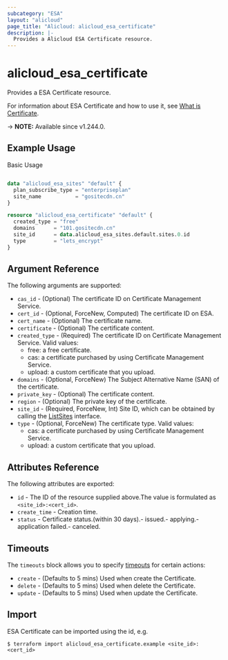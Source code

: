```yaml
---
subcategory: "ESA"
layout: "alicloud"
page_title: "Alicloud: alicloud_esa_certificate"
description: |-
  Provides a Alicloud ESA Certificate resource.
---
```


# alicloud_esa_certificate

Provides a ESA Certificate resource.



For information about ESA Certificate and how to use it, see [What is Certificate](https://next.api.alibabacloud.com/document/ESA/2024-09-10/SetCertificate).

-> **NOTE:** Available since v1.244.0.

## Example Usage

Basic Usage

```terraform

data "alicloud_esa_sites" "default" {
  plan_subscribe_type = "enterpriseplan"
  site_name           = "gositecdn.cn"
}

resource "alicloud_esa_certificate" "default" {
  created_type = "free"
  domains      = "101.gositecdn.cn"
  site_id      = data.alicloud_esa_sites.default.sites.0.id
  type         = "lets_encrypt"
}
```

## Argument Reference

The following arguments are supported:
* `cas_id` - (Optional) The certificate ID on Certificate Management Service.
* `cert_id` - (Optional, ForceNew, Computed) The certificate ID on ESA.
* `cert_name` - (Optional) The certificate name.
* `certificate` - (Optional) The certificate content.
* `created_type` - (Required) The certificate ID on Certificate Management Service. Valid values:
  - free: a free certificate.
  - cas: a certificate purchased by using Certificate Management Service.
  - upload: a custom certificate that you upload.
* `domains` - (Optional, ForceNew) The Subject Alternative Name (SAN) of the certificate.
* `private_key` - (Optional) The certificate content.
* `region` - (Optional) The private key of the certificate.
* `site_id` - (Required, ForceNew, Int) Site ID, which can be obtained by calling the [ListSites](https://www.alibabacloud.com/help/en/doc-detail/2850189.html) interface.
* `type` - (Optional, ForceNew) The certificate type. Valid values:
  - cas: a certificate purchased by using Certificate Management Service.
  - upload: a custom certificate that you upload.

## Attributes Reference

The following attributes are exported:
* `id` - The ID of the resource supplied above.The value is formulated as `<site_id>:<cert_id>`.
* `create_time` - Creation time.
* `status` - Certificate status.(within 30 days).- issued.- applying.- application failed.- canceled.

## Timeouts

The `timeouts` block allows you to specify [timeouts](https://www.terraform.io/docs/configuration-0-11/resources.html#timeouts) for certain actions:
* `create` - (Defaults to 5 mins) Used when create the Certificate.
* `delete` - (Defaults to 5 mins) Used when delete the Certificate.
* `update` - (Defaults to 5 mins) Used when update the Certificate.

## Import

ESA Certificate can be imported using the id, e.g.

```shell
$ terraform import alicloud_esa_certificate.example <site_id>:<cert_id>
```